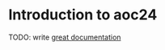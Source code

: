 # Introduction to aoc24

TODO: write [great documentation](http://jacobian.org/writing/what-to-write/)
